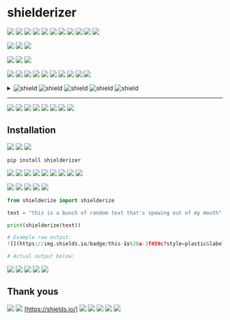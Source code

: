 # shielderizer
 
 ![](https://img.shields.io/badge/Shielderizer%20takes%20text-ff13cc?style=flat-square) ![](https://img.shields.io/badge/and%20splits%20it-79e627?style=flat) ![](https://img.shields.io/badge/up-into%20segments%20of%20random-cd355b?style=flat-square&labelColor=63bd21) ![](https://img.shields.io/badge/length-and%20creates-a01f08?style=flat&labelColor=32d40b) ![](https://img.shields.io/badge/randomly%20colored-f1415f?style=flat-square) ![](https://img.shields.io/badge/shields.-10ad1a?style=plastic) 
 ![](https://img.shields.io/badge/The%20shields%20link-ad0d6c?style=flat) ![](https://img.shields.io/badge/to%20a%20site-61e5cc?style=plastic) ![](https://img.shields.io/badge/selected%20at-51e177?style=flat-square) ![](https://img.shields.io/badge/random-from%20a-43cd2f?style=flat&labelColor=e25b11) ![](https://img.shields.io/badge/configurable%20list.-844ab2?style=plastic) 
 
 ![](https://img.shields.io/badge/Why%2C-you-dde636?style=flat-square&labelColor=aa5d6b) ![](https://img.shields.io/badge/may%20ask%2C-would%20someone%20want%20to-f57e50?style=flat-square&labelColor=f74010) ![](https://img.shields.io/badge/do-that%3F-4c48ff?style=flat&labelColor=325122) 
 
 ![](https://img.shields.io/badge/Do-I-315e50?style=flat-square&labelColor=72b803) ![](https://img.shields.io/badge/really%20need-to-095e19?style=for-the-badge&labelColor=059802) ![](https://img.shields.io/badge/answer-that%3F-191e37?style=flat&labelColor=227e32) 
 
 ![](https://img.shields.io/badge/I%20hope%20that-25d49c?style=flat) ![](https://img.shields.io/badge/question-was-4a2d01?style=flat&labelColor=d41c02) ![](https://img.shields.io/badge/already-answered%20for%20you-c9f75a?style=for-the-badge&labelColor=47444d) ![](https://img.shields.io/badge/while-e7a360?style=flat) ![](https://img.shields.io/badge/reading%20this%20awesomely%20colorful-readme.-56b5b4?style=social&labelColor=1f243b) 
 ![](https://img.shields.io/badge/In%20fact%2C%20I%27m-55a5e8?style=for-the-badge) ![](https://img.shields.io/badge/going-to%20keep%20typing-61b3cb?style=social&labelColor=a0429d) ![](https://img.shields.io/badge/whatever%20comes%20to-mind-1f505a?style=flat-square&labelColor=41b16a) ![](https://img.shields.io/badge/just-for%20your%20%28and%20my%29-7f2844?style=for-the-badge&labelColor=8d4c68) ![](https://img.shields.io/badge/enjoyment.-557653?style=for-the-badge) 
 
 
 <details>
 <summary>
 <img src="https://img.shields.io/badge/Here%20is-9ee0c0?style=flat-square" alt="shield"> <img src="https://img.shields.io/badge/a-eb906f?style=flat" alt="shield"> <img src="https://img.shields.io/badge/poem-d8fe8b?style=flat" alt="shield"> <img src="https://img.shields.io/badge/for-5902cf?style=flat" alt="shield"> <img src="https://img.shields.io/badge/you%2C%20I%20hope%20you%20like-it%3A-94d076?style=for-the-badge&labelColor=75a181" alt="shield"> 
 </summary>
 <img src="https://img.shields.io/badge/Everywhere-02238b?style=for-the-badge" alt="shield"> <img src="https://img.shields.io/badge/I%20look%2C-7fee27?style=flat" alt="shield"> 
 <br>
 </br>
 <img src="https://img.shields.io/badge/Every%20cranny%2C-every-e872a3?style=flat-square&labelColor=cb8258" alt="shield"> <img src="https://img.shields.io/badge/nook%2C-870a76?style=for-the-badge" alt="shield"> 
 <br>
 </br>
 <img src="https://img.shields.io/badge/I-see-22a9dd?style=for-the-badge&labelColor=d824f6" alt="shield"> <img src="https://img.shields.io/badge/shields%20popping-out%20at%20me%2C-355ab8?style=plastic&labelColor=d7d233" alt="shield"> 
 <br>
 </br>
 <img src="https://img.shields.io/badge/And-now%20I%27m%20verily-7d05b4?style=flat-square&labelColor=f8b0c3" alt="shield"> <img src="https://img.shields.io/badge/hooked.-03378a?style=plastic" alt="shield"> 
 </details>
 
 --------
 
 ![](https://img.shields.io/badge/Now-e6cc6c?style=plastic) ![](https://img.shields.io/badge/wasn%27t%20that-sweet%3F-3f71bf?style=for-the-badge&labelColor=03781c) 
 ![](https://img.shields.io/badge/Okay%2C%20I%27ll-stop%20now.-e8e834?style=for-the-badge&labelColor=0b1d62) 
 ![](https://img.shields.io/badge/But%20really%2C%20isn%27t%20this%20fun%20to-77bff6?style=flat) ![](https://img.shields.io/badge/look%20at%3F-d60a88?style=plastic) 
 ![](https://img.shields.io/badge/It-26bf95?style=for-the-badge) ![](https://img.shields.io/badge/totally-changes%20the%20way%20you%20read-17aa55?style=flat&labelColor=8565a5) ![](https://img.shields.io/badge/the-words.-7d2035?style=flat-square&labelColor=9d7618) 
 
 
 ## Installation
 
 ![](https://img.shields.io/badge/To-5f2f7a?style=flat-square) ![](https://img.shields.io/badge/install%20shielderizer%20with-pip%2C-9e728f?style=flat&labelColor=873b80) ![](https://img.shields.io/badge/run%3A-52eb45?style=flat) 
 ```
 pip install shielderizer
 ```
 
 ![](https://img.shields.io/badge/After%20that-you%20should%20be%20able-09c8bb?style=flat&labelColor=00513f) ![](https://img.shields.io/badge/to%20run%20%60shielderizer%60-%28as%20long-c41f48?style=flat-square&labelColor=9512ba) ![](https://img.shields.io/badge/as%20you-have%20your%20PATH-5173f9?style=plastic&labelColor=347f57) ![](https://img.shields.io/badge/setup%20correctly%29.-893df5?style=for-the-badge) 
 ![](https://img.shields.io/badge/It%20will%20by%20default%20try%20to-42560a?style=plastic) ![](https://img.shields.io/badge/read%20from%20standard%20input%2C-cff6ce?style=for-the-badge) ![](https://img.shields.io/badge/or%20you-can%20pass%20in%20a-ecba6e?style=flat-square&labelColor=143d99) ![](https://img.shields.io/badge/file%20as%20the-7921e5?style=flat-square) ![](https://img.shields.io/badge/first%20command%20line%20argument.-8d42fb?style=flat) 
 
 ![](https://img.shields.io/badge/If%20you%20want%20to-17b057?style=for-the-badge) ![](https://img.shields.io/badge/call-9543dc?style=for-the-badge) ![](https://img.shields.io/badge/shielderizer-from-76c2fc?style=flat-square&labelColor=65382b) ![](https://img.shields.io/badge/Python%20code%2C-here%27s%20an%20example-d183c2?style=flat&labelColor=d4d316) ![](https://img.shields.io/badge/you%20can-build%20on%3A-6a8927?style=flat-square&labelColor=dbe5f1) 
 ```python
 from shielderize import shielderize
 
 text = "this is a bunch of random text that's spewing out of my mouth"
 
 print(shielderize(text))
 
 # Example raw output:
 ![](https://img.shields.io/badge/this-is%20a-3f459c?style=plastic&labelColor=1d31e2) ![](https://img.shields.io/badge/bunch%20of%20random%20text-7bda01?style=flat-square) ![](https://img.shields.io/badge/that%27s-71f7b1?style=flat-square) ![](https://img.shields.io/badge/spewing%20out-of-52492f?style=plastic&labelColor=98fe63) ![](https://img.shields.io/badge/my%20mouth-f168ba?style=plastic)
 
 # Actual output below:
 ```
 ![](https://img.shields.io/badge/this-is%20a-3f459c?style=plastic&labelColor=1d31e2) ![](https://img.shields.io/badge/bunch%20of%20random%20text-7bda01?style=flat-square) ![](https://img.shields.io/badge/that%27s-71f7b1?style=flat-square) ![](https://img.shields.io/badge/spewing%20out-of-52492f?style=plastic&labelColor=98fe63) ![](https://img.shields.io/badge/my%20mouth-f168ba?style=plastic)
 
 ## Thank yous
 
 ![](https://img.shields.io/badge/Many-b183ec?style=flat) ![](https://img.shields.io/badge/thanks-to-5ec61a?style=flat&labelColor=5b6a2d) 
 [https://shields.io/]
 ![](https://img.shields.io/badge/for%20being%20free%20and-2c3084?style=flat-square) ![](https://img.shields.io/badge/open-147b7d?style=plastic) ![](https://img.shields.io/badge/source.-9725e6?style=for-the-badge) 
 ![](https://img.shields.io/badge/I-hope%20this%20doesn%27t%20cause%20any-f08f71?style=plastic&labelColor=8089fc) ![](https://img.shields.io/badge/unnecessary%20load%20on%20your-servers.-40c7df?style=flat&labelColor=780141) 

